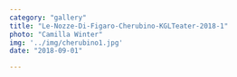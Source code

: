 ```yaml
---
category: "gallery"
title: "Le-Nozze-Di-Figaro-Cherubino-KGLTeater-2018-1"
photo: "Camilla Winter"
img: '../img/cherubino1.jpg'
date: "2018-09-01"

---
```

